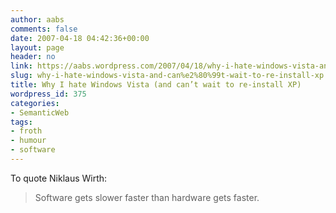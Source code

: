 ```yaml
---
author: aabs
comments: false
date: 2007-04-18 04:42:36+00:00
layout: page
header: no
link: https://aabs.wordpress.com/2007/04/18/why-i-hate-windows-vista-and-can%e2%80%99t-wait-to-re-install-xp/
slug: why-i-hate-windows-vista-and-can%e2%80%99t-wait-to-re-install-xp
title: Why I hate Windows Vista (and can’t wait to re-install XP)
wordpress_id: 375
categories:
- SemanticWeb
tags:
- froth
- humour
- software
---
```


To quote Niklaus Wirth:


<blockquote>Software gets slower faster than hardware gets faster.</blockquote>
